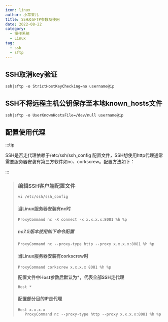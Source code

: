 ```yaml
---
icon: linux
author: 小苹果儿
title: SSH及SFTP参数及使用
date: 2022-08-22
category:
  - 操作系统
  - Linux
tag:
  - ssh
  - sftp
---
```


## SSH取消key验证

```shell
ssh|sftp -o StrictHostKeyChecking=no username@ip
```

## SSH不将远程主机公钥保存至本地known_hosts文件

```shell
ssh|sftp -o UserKnownHostsFile=/dev/null username@ip
```

## 配置使用代理

:::tip

SSH是否走代理依赖于/etc/ssh/ssh_config 配置文件，SSH想使用http代理通常需要服务器安装有第三方软件如nc、corkscrew。配置方法如下：

:::

> ### 编辑SSH客户端配置文件
>  
> ```shell
> vi /etc/ssh/ssh_config 
> ```
>
> #### 当Linux服务器安装有nc时
>    ```shell
>    ProxyCommand nc -X connect -x x.x.x.x:8081 %h %p
>    ```
> ##### nc7.5版本使用如下命令配置
> 	```shell
> 	ProxyCommand nc --proxy-type http --proxy x.x.x.x:8081 %h %p
> 	```
> #### 当Linux服务器安装有corkscrew时
>    ```shell
>    ProxyCommand corkscrew x.x.x.x 8081 %h %p
>    ```
>
> **配置文件中Host参数后默认为\*，代表全部SSH走代理**
>    ```shell
>    Host *
>    ```
> 
>#### 配置部分目的IP走代理
>
>```shell
>Host x.x.x.x
>    ProxyCommand nc --proxy-type http --proxy x.x.x.x:8081 %h %p
>```
